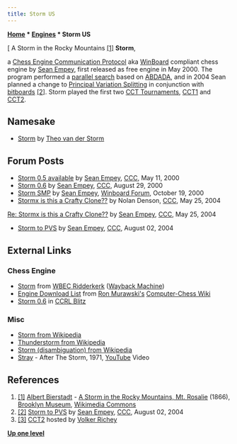 ```yaml
---
title: Storm US
---
```

**[Home](Home "Home") \* [Engines](Engines "Engines") \* Storm US**



[ A Storm in the Rocky Mountains <a id="cite-note-1" href="#cite-ref-1">[1]</a>
**Storm**,  

a [Chess Engine Communication Protocol](Chess_Engine_Communication_Protocol "Chess Engine Communication Protocol") aka [WinBoard](WinBoard "WinBoard") compliant chess engine by [Sean Empey](Sean_Empey "Sean Empey"), first released as free engine in May 2000. 
The program performed a [parallel search](Parallel_Search "Parallel Search") based on [ABDADA](ABDADA "ABDADA"), and in 2004 Sean planned a change to [Principal Variation Splitting](Parallel_Search#PrincipalVariationSplitting "Parallel Search") in conjunction with [bitboards](Bitboards "Bitboards") <a id="cite-note-2" href="#cite-ref-2">[2]</a>. 
Storm played the first two [CCT Tournaments](CCT_Tournaments "CCT Tournaments"), [CCT1](CCT1 "CCT1") and [CCT2](CCT2 "CCT2"). 



## Namesake


* [Storm](Storm "Storm") by [Theo van der Storm](Theo_van_der_Storm "Theo van der Storm")


## Forum Posts


* [Storm 0.5 available](https://www.stmintz.com/ccc/index.php?id=110218) by [Sean Empey](Sean_Empey "Sean Empey"), [CCC](CCC "CCC"), May 11, 2000
* [Storm 0.6](https://www.stmintz.com/ccc/index.php?id=127281) by [Sean Empey](Sean_Empey "Sean Empey"), [CCC](CCC "CCC"), August 29, 2000
* [Storm SMP](http://www.open-aurec.com/wbforum/viewtopic.php?f=18&t=32536) by [Sean Empey](Sean_Empey "Sean Empey"), [Winboard Forum](Computer_Chess_Forums "Computer Chess Forums"), October 19, 2000
* [Stormx is this a Crafty Clone??](https://www.stmintz.com/ccc/index.php?id=367062) by Nolan Denson, [CCC](CCC "CCC"), May 25, 2004


 [Re: Stormx is this a Crafty Clone??](https://www.stmintz.com/ccc/index.php?id=367063) by [Sean Empey](Sean_Empey "Sean Empey"), [CCC](CCC "CCC"), May 25, 2004
* [Storm to PVS](https://www.stmintz.com/ccc/index.php?id=380442) by [Sean Empey](Sean_Empey "Sean Empey"), [CCC](CCC "CCC"), August 02, 2004


## External Links


### Chess Engine


* [Storm](https://web.archive.org/web/20140228062643/http://wbec-ridderkerk.nl/html/details1/Storm.html) from [WBEC Ridderkerk](WBEC "WBEC") ([Wayback Machine](https://en.wikipedia.org/wiki/Wayback_Machine))
* [Engine Download List](http://www.computer-chess.org/doku.php?id=computer_chess:wiki:download:engine_download_list) from [Ron Murawski's](Ron_Murawski "Ron Murawski") [Computer-Chess Wiki](http://computer-chess.org/doku.php?id=home)
* [Storm 0.6](http://www.computerchess.org.uk/ccrl/404/cgi/engine_details.cgi?print=Details&each_game=1&eng=Storm%200.6#Storm_0_6) in [CCRL Blitz](CCRL "CCRL")


### Misc


* [Storm from Wikipedia](https://en.wikipedia.org/wiki/Storm)
* [Thunderstorm from Wikipedia](https://en.wikipedia.org/wiki/Thunderstorm)
* [Storm (disambiguation) from Wikipedia](https://en.wikipedia.org/wiki/Storm_%28disambiguation%29)
* [Stray](https://en.wikipedia.org/wiki/Stray_%28band%29) - After The Storm, 1971, [YouTube](https://en.wikipedia.org/wiki/YouTube) Video


 
## References


1. <a id="cite-ref-1" href="#cite-note-1">[1]</a> [Albert Bierstadt](index.php?title=Category:Albert_Bierstadt&action=edit&redlink=1 "Category:Albert Bierstadt (page does not exist)") - [A Storm in the Rocky Mountains, Mt. Rosalie](https://en.wikipedia.org/wiki/A_Storm_in_the_Rocky_Mountains,_Mt._Rosalie) (1866), [Brooklyn Museum](https://en.wikipedia.org/wiki/Brooklyn_Museum), [Wikimedia Commons](https://en.wikipedia.org/wiki/Wikimedia_Commons)
2. <a id="cite-ref-2" href="#cite-note-2">[2]</a> [Storm to PVS](https://www.stmintz.com/ccc/index.php?id=380442) by [Sean Empey](Sean_Empey "Sean Empey"), [CCC](CCC "CCC"), August 02, 2004
3. <a id="cite-ref-3" href="#cite-note-3">[3]</a> [CCT2](http://www.vrichey.de/cct2/) hosted by [Volker Richey](index.php?title=Volker_Richey&action=edit&redlink=1 "Volker Richey (page does not exist)")

**[Up one level](Engines "Engines")**







 
